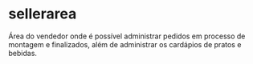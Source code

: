 # sellerarea
Área do vendedor onde é possível administrar pedidos em processo de montagem e finalizados, além de administrar os cardápios de pratos e bebidas.
